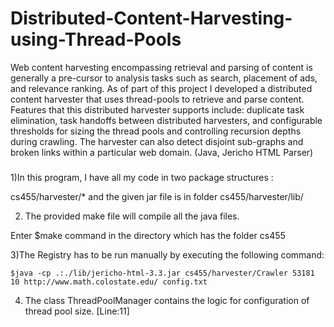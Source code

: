 # Distributed-Content-Harvesting-using-Thread-Pools

Web content harvesting encompassing retrieval and parsing of content is generally a pre-cursor to analysis tasks such as search, placement of ads, and relevance ranking. As of part of this project I developed a distributed content harvester that uses thread-pools to retrieve and parse content. Features that this distributed harvester supports include: duplicate task elimination, task handoffs between distributed harvesters, and configurable thresholds for sizing the thread pools and controlling recursion depths during crawling. The harvester can also detect disjoint sub-graphs and broken links within a particular web domain. (Java, Jericho HTML Parser)

###
1)In this program, I have all my code in two package structures :

cs455/harvester/* and the given jar file is in folder cs455/harvester/lib/

2) The provided make file will compile all the java files.

Enter  $make command in the directory which has the folder cs455

3)The Registry has to be run manually by executing the following command:

	$java -cp .:./lib/jericho-html-3.3.jar cs455/harvester/Crawler 53181 10 http://www.math.colostate.edu/ config.txt

4) The class ThreadPoolManager contains the logic for configuration of thread pool size. [Line:11]
